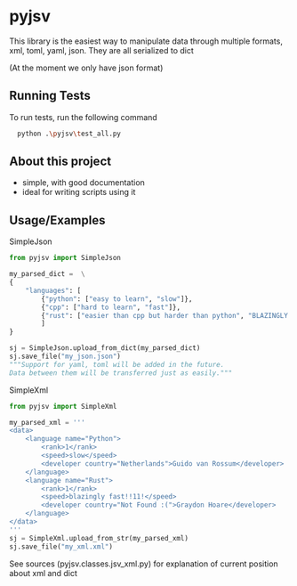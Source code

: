 
# pyjsv

This library is the easiest way to manipulate data through multiple formats, xml, toml, yaml, json. They are all serialized to dict

(At the moment we only have json format)
## Running Tests

To run tests, run the following command

```bash
  python .\pyjsv\test_all.py
```
## About this project
- simple, with good documentation
- ideal for writing scripts using it
## Usage/Examples

SimpleJson

```python
from pyjsv import SimpleJson

my_parsed_dict =  \
{
    "languages": [
        {"python": ["easy to learn", "slow"]},
        {"cpp": ["hard to learn", "fast"]},
        {"rust": ["easier than cpp but harder than python", "BLAZINGLY FAST :lightning: :lightning: :lightning:"]}
        ]
}

sj = SimpleJson.upload_from_dict(my_parsed_dict)
sj.save_file("my_json.json")
"""Support for yaml, toml will be added in the future.
Data between them will be transferred just as easily."""

```

SimpleXml
```python
from pyjsv import SimpleXml

my_parsed_xml = '''
<data>
    <language name="Python">
        <rank>1</rank>
        <speed>slow</speed>
        <developer country="Netherlands">Guido van Rossum</developer>
    </language>
    <language name="Rust">
        <rank>1</rank>
        <speed>blazingly fast!!11!</speed>
        <developer country="Not Found :(">Graydon Hoare</developer>
    </language>
</data>
'''
sj = SimpleXml.upload_from_str(my_parsed_xml)
sj.save_file("my_xml.xml")

```
See sources (pyjsv.classes.jsv_xml.py) for explanation of current position about xml and dict
